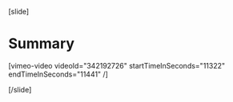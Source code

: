 [slide]
# Summary

[vimeo-video videoId="342192726" startTimeInSeconds="11322" endTimeInSeconds="11441" /]

[/slide]